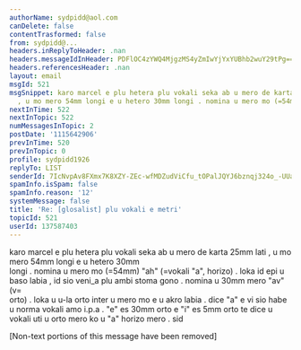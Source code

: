 ```yaml
---
authorName: sydpidd@aol.com
canDelete: false
contentTrasformed: false
from: sydpidd@...
headers.inReplyToHeader: .nan
headers.messageIdInHeader: PDFlOC4zYWQ4MjgzMS4yZmIwYjYxYUBhb2wuY29tPg==
headers.referencesHeader: .nan
layout: email
msgId: 521
msgSnippet: karo marcel e plu hetera plu vokali seka ab u mero de karta 25mm lati
  , u mo mero 54mm longi e u hetero 30mm longi . nomina u mero mo (=54mm) ah (=vokali
nextInTime: 522
nextInTopic: 522
numMessagesInTopic: 2
postDate: '1115642906'
prevInTime: 520
prevInTopic: 0
profile: sydpidd1926
replyTo: LIST
senderId: 7IcNvpAv8FXmx7K8XZY-ZEc-wfMDZudViCfu_tOPalJQYJ6bznqj324o_-UUaOWXjtSSgDiU
spamInfo.isSpam: false
spamInfo.reason: '12'
systemMessage: false
title: 'Re: [glosalist] plu vokali e metri'
topicId: 521
userId: 137587403
---
```



karo marcel e plu hetera
 plu vokali
 seka ab u mero de karta 25mm lati , u mo mero 54mm longi e u hetero 30mm  
longi . nomina u mero mo (=54mm) "ah" (=vokali "a", horizo) . loka id epi u baso 
labia , id sio veni_a plu ambi stoma gono . nomina u 30mm mero "av" (v=  
orto) . loka u u-la orto inter u mero mo e u akro labia . dice "a" e vi sio habe u 
norma vokali amo i.p.a . "e" es 30mm orto e "i" es 5mm orto te dice u vokali 
uti u orto mero ko u "a" horizo mero .
sid


[Non-text portions of this message have been removed]


